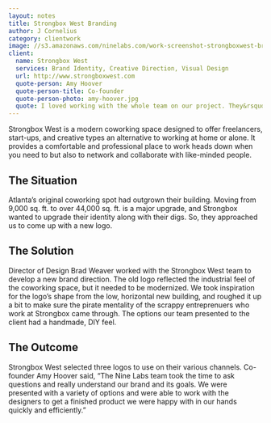 ```yaml
---
layout: notes
title: Strongbox West Branding
author: J Cornelius
category: clientwork
image: //s3.amazonaws.com/ninelabs.com/work-screenshot-strongboxwest-brand.png
client:
  name: Strongbox West
  services: Brand Identity, Creative Direction, Visual Design
  url: http://www.strongboxwest.com
  quote-person: Amy Hoover
  quote-person-title: Co-founder
  quote-person-photo: amy-hoover.jpg
  quote: I loved working with the whole team on our project. They&rsquo;re fun and listened to what I needed before coming back with a variety of cool directions to choose from. Top notch firm.
---
```

Strongbox West is a modern coworking space designed to offer freelancers, start-ups, and creative types an alternative to working at home or alone. It provides a comfortable and professional place to work heads down when you need to but also to network and collaborate with like-minded people.

## The Situation
Atlanta&rsquo;s original coworking spot had outgrown their building. Moving from 9,000 sq. ft. to over 44,000 sq. ft. is a major upgrade, and Strongbox wanted to upgrade their identity along with their digs. So, they approached us to come up with a new logo.

## The Solution
Director of Design Brad Weaver worked with the Strongbox West team to develop a new brand direction. The old logo reflected the industrial feel of the coworking space, but it needed to be modernized. We took inspiration for the logo&rsquo;s shape from the low, horizontal new building, and roughed it up a bit to make sure the pirate mentality of the scrappy entreprenuers who work at Strongbox came through. The options our team presented to the client had a handmade, DIY feel.

## The Outcome
Strongbox West selected three logos to use on their various channels. Co-founder Amy Hoover said, &ldquo;The Nine Labs team took the time to ask questions and really understand our brand and its goals. We were presented with a variety of options and were able to work with the designers to get a finished product we were happy with in our hands quickly and efficiently.&rdquo;
